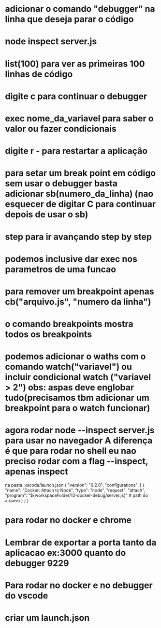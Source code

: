 # adicionar o comando "debugger" na linha que deseja parar o código
# node inspect server.js
# list(100) para ver as primeiras 100 linhas de código
# digite c para continuar o debugger
# exec nome_da_variavel para saber o valor ou fazer condicionais
# digite r - para restartar a aplicação
# para setar um break point em código sem usar o debugger basta adicionar sb(numero_da_linha) (nao esquecer de digitar C para continuar  depois de usar o sb)
# step para ir avançando step by step
# podemos inclusive dar exec nos parametros de uma funcao
# para remover um breakpoint apenas cb("arquivo.js", "numero da linha")
# o comando breakpoints mostra todos os breakpoints
# podemos adicionar o waths com o comando watch("variavel") ou incluir condicional watch  ("variavel > 2") obs: aspas deve englobar tudo(precisamos tbm adicionar um breakpoint para o watch funcionar)
# agora rodar node --inspect server.js para usar no navegador A diferença é que para rodar no shell eu nao preciso rodar com a flag --inspect, apenas inspect
na pasta .vscode/launch.json
{
  "version": "0.2.0",
  "configurations": [
    {
      "name": "Docker: Attach to Node",
      "type": "node",
      "request": "attach",
      "program": "${workspaceFolder/12-docker-debug/server.js}" # path do arquivo
    }
  ]
}

# para rodar no docker e chrome
# Lembrar de exportar a porta tanto da aplicacao ex:3000 quanto do debugger 9229

# Para rodar no docker e no debugger do vscode
# criar um launch.json
